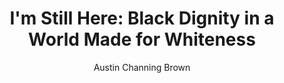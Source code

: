 ---
title: "I'm Still Here: Black Dignity in a World Made for Whiteness"
author: "Austin Channing Brown"
isbn: "1524760854"
isbn13: "9781524760854"
rating: "4"
publisher: "Convergent Books"
pages: "185"
publishYear: "2018"
read: "2020"
goodreads_id: "35883430"
language: "en"
---